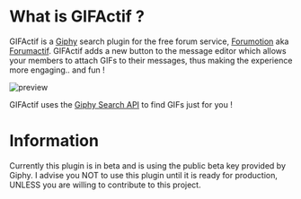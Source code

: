 # What is GIFActif ?

GIFActif is a [Giphy](http://giphy.com/) search plugin for the free forum service, [Forumotion](http://www.forumotion.com/) aka [Forumactif](http://www.forumactif.com/). GIFActif adds a new button to the message editor which allows your members to attach GIFs to their messages, thus making the experience more engaging.. and fun !

![preview](http://i35.servimg.com/u/f35/18/21/60/73/giphy210.gif)

GIFActif uses the [Giphy Search API](https://github.com/Giphy/GiphyAPI#search-endpoint) to find GIFs just for you ! 

# Information
Currently this plugin is in beta and is using the public beta key provided by Giphy. I advise you NOT to use this plugin until it is ready for production, UNLESS you are willing to contribute to this project.
